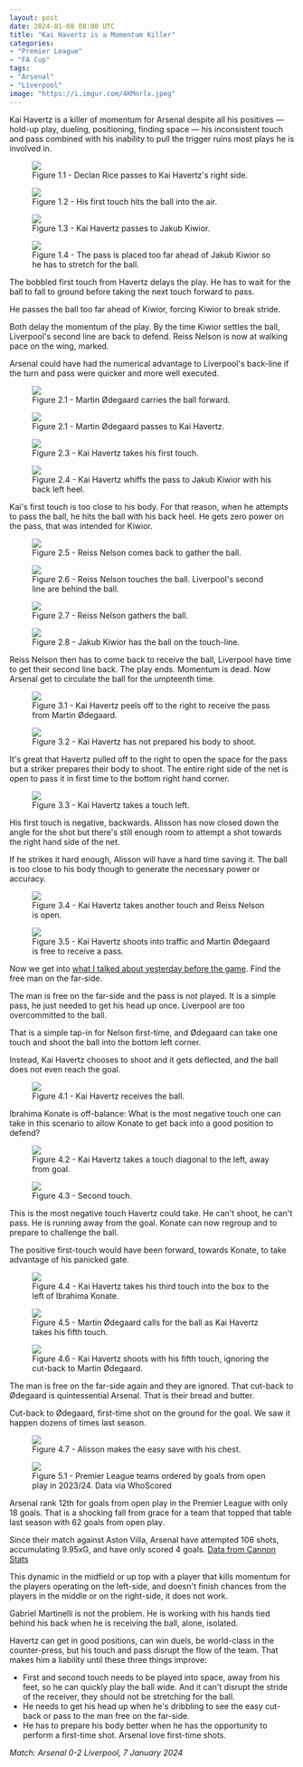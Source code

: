 ```yaml
---
layout: post
date: 2024-01-08 08:00 UTC
title: "Kai Havertz is a Momentum Killer"
categories:
- "Premier League"
- "FA Cup"
tags:
- "Arsenal"
- "Liverpool"
image: "https://i.imgur.com/4KMnrlx.jpeg"
---
```


Kai Havertz is a killer of momentum for Arsenal despite all his positives — hold-up play, dueling, positioning, finding space — his inconsistent touch and pass combined with his inability to pull the trigger ruins most plays he is involved in.

<!---more--->

<figure>
    <img src="https://i.imgur.com/GezLvcK.jpeg">
    <figcaption>Figure 1.1 - Declan Rice passes to Kai Havertz's right side.</figcaption>
</figure> 

<figure>
    <img src="https://i.imgur.com/ADcnCMw.jpeg">
    <figcaption>Figure 1.2 - His first touch hits the ball into the air.</figcaption>
</figure> 

<figure>
    <img src="https://i.imgur.com/CHxooa4.jpeg">
    <figcaption>Figure 1.3 - Kai Havertz passes to Jakub Kiwior.</figcaption>
</figure> 

<figure>
    <img src="https://i.imgur.com/8AeDkpi.jpeg">
    <figcaption>Figure 1.4 - The pass is placed too far ahead of Jakub Kiwior so he has to stretch for the ball.</figcaption>
</figure> 

The bobbled first touch from Havertz delays the play. He has to wait for the ball to fall to ground before taking the next touch forward to pass. 

He passes the ball too far ahead of Kiwior, forcing Kiwior to break stride. 

Both delay the momentum of the play. By the time Kiwior settles the ball, Liverpool's second line are back to defend. Reiss Nelson is now at walking pace on the wing, marked. 

Arsenal could have had the numerical advantage to Liverpool's back-line if the turn and pass were quicker and more well executed. 

<figure>
    <img src="https://i.imgur.com/W2chiCz.jpeg">
    <figcaption>Figure 2.1 - Martin Ødegaard carries the ball forward. </figcaption>
</figure> 

<figure>
    <img src="https://i.imgur.com/gGJaO9I.jpeg">
    <figcaption>Figure 2.1 - Martin Ødegaard passes to Kai Havertz. </figcaption>
</figure> 

<figure>
    <img src="https://i.imgur.com/uh5od5N.jpeg">
    <figcaption>Figure 2.3 - Kai Havertz takes his first touch.</figcaption>
</figure> 

<figure>
    <img src="https://i.imgur.com/u9yaJqP.jpeg">
    <figcaption>Figure 2.4 - Kai Havertz whiffs the pass to Jakub Kiwior with his back left heel.</figcaption>
</figure> 

Kai's first touch is too close to his body. For that reason, when he attempts to pass the ball, he hits the ball with his back heel. He gets zero power on the pass, that was intended for Kiwior. 

<figure>
    <img src="https://i.imgur.com/vZ8x0Lb.jpeg">
    <figcaption>Figure 2.5 - Reiss Nelson comes back to gather the ball.</figcaption>
</figure> 

<figure>
    <img src="https://i.imgur.com/WsLcTOF.jpeg">
    <figcaption>Figure 2.6 - Reiss Nelson touches the ball. Liverpool's second line are behind the ball.</figcaption>
</figure> 

<figure>
    <img src="https://i.imgur.com/TRCoIB4.jpeg">
    <figcaption>Figure 2.7 - Reiss Nelson gathers the ball.</figcaption>
</figure> 

<figure>
    <img src="https://i.imgur.com/gxbbPPw.jpeg">
    <figcaption>Figure 2.8 - Jakub Kiwior has the ball on the touch-line.</figcaption>
</figure> 

Reiss Nelson then has to come back to receive the ball, Liverpool have time to get their second line back. The play ends. Momentum is dead. Now Arsenal get to circulate the ball for the umpteenth time. 

<figure>
    <img src="https://i.imgur.com/PyqEY7A.jpeg">
    <figcaption>Figure 3.1 - Kai Havertz peels off to the right to receive the pass from Martin Ødegaard. </figcaption>
</figure> 

<figure>
    <img src="https://i.imgur.com/4KMnrlx.jpeg">
    <figcaption>Figure 3.2 - Kai Havertz has not prepared his body to shoot.</figcaption>
</figure> 

It's great that Havertz pulled off to the right to open the space for the pass but a striker prepares their body to shoot. The entire right side of the net is open to pass it in first time to the bottom right hand corner. 

<figure>
    <img src="https://i.imgur.com/ELJwWkW.jpeg">
    <figcaption>Figure 3.3 - Kai Havertz takes a touch left.</figcaption>
</figure> 

His first touch is negative, backwards. Alisson has now closed down the angle for the shot but there's still enough room to attempt a shot towards the right hand side of the net. 

If he strikes it hard enough, Alisson will have a hard time saving it. The ball is too close to his body though to generate the necessary power or accuracy. 

<figure>
    <img src="https://i.imgur.com/nkIWhhG.jpeg">
    <figcaption>Figure 3.4 - Kai Havertz takes another touch and Reiss Nelson is open.</figcaption>
</figure> 

<figure>
    <img src="https://i.imgur.com/xPDBqci.jpeg">
    <figcaption>Figure 3.5 - Kai Havertz shoots into traffic and Martin Ødegaard is free to receive a pass.</figcaption>
</figure> 

Now we get into [what I talked about yesterday before the game](https://tacticsjournal.com/2024/01/07/arsenals-two-keys-to-control-liverpool/). Find the free man on the far-side.

The man is free on the far-side and the pass is not played. It is a simple pass, he just needed to get his head up once. Liverpool are too overcommitted to the ball. 

That is a simple tap-in for Nelson first-time, and Ødegaard can take one touch and shoot the ball into the bottom left corner. 

Instead, Kai Havertz chooses to shoot and it gets deflected, and the ball does not even reach the goal.

<figure>
    <img src="https://i.imgur.com/UVpudMV.jpeg">
    <figcaption>Figure 4.1 - Kai Havertz receives the ball.</figcaption>
</figure> 

Ibrahima Konate is off-balance: What is the most negative touch one can take in this scenario to allow Konate to get back into a good position to defend? 

<figure>
    <img src="https://i.imgur.com/tNYjKrg.jpeg">
    <figcaption>Figure 4.2 - Kai Havertz takes a touch diagonal to the left, away from goal.</figcaption>
</figure> 

<figure>
    <img src="https://i.imgur.com/Gl8XySH.jpeg">
    <figcaption>Figure 4.3 - Second touch.</figcaption>
</figure> 

This is the most negative touch Havertz could take. He can't shoot, he can't pass. He is running away from the goal. Konate can now regroup and to prepare to challenge the ball.

The positive first-touch would have been forward, towards Konate, to take advantage of his panicked gate.

<figure>
    <img src="https://i.imgur.com/FzHzP68.jpeg">
    <figcaption>Figure 4.4 - Kai Havertz takes his third touch into the box to the left of Ibrahima Konate.</figcaption>
</figure> 

<figure>
    <img src="https://i.imgur.com/2IQfM6y.jpeg">
    <figcaption>Figure 4.5 - Martin Ødegaard calls for the ball as Kai Havertz takes his fifth touch.</figcaption>
</figure> 

<figure>
    <img src="https://i.imgur.com/X9xnZTf.jpeg">
    <figcaption>Figure 4.6 - Kai Havertz shoots with his fifth touch, ignoring the cut-back to Martin Ødegaard.</figcaption>
</figure> 

The man is free on the far-side again and they are ignored. That cut-back to Ødegaard is quintessential Arsenal. That is their bread and butter. 

Cut-back to Ødegaard, first-time shot on the ground for the goal. We saw it happen dozens of times last season. 

<figure>
    <img src="https://i.imgur.com/KRnCP21.jpeg">
    <figcaption>Figure 4.7 - Alisson makes the easy save with his chest.</figcaption>
</figure> 

<figure>
    <img src="https://i.imgur.com/eTqDlAh.jpeg">
    <figcaption>Figure 5.1 - Premier League teams ordered by goals from open play in 2023/24. Data via WhoScored</figcaption>
</figure> 

Arsenal rank 12th for goals from open play in the Premier League with only 18 goals. That is a shocking fall from grace for a team that topped that table last season with 62 goals from open play. 

Since their match against Aston Villa, Arsenal have attempted 106 shots, accumulating 9.95xG, and have only scored 4 goals. [Data from Cannon Stats](https://t.co/DZ0aupzXct)

This dynamic in the midfield or up top with a player that kills momentum for the players operating on the left-side, and doesn't finish chances from the players in the middle or on the right-side, it does not work. 

Gabriel Martinelli is not the problem. He is working with his hands tied behind his back when he is receiving the ball, alone, isolated.

Havertz can get in good positions, can win duels, be world-class in the counter-press, but his touch and pass disrupt the flow of the team. That makes him a liability until these three things improve:

- First and second touch needs to be played into space, away from his feet, so he can quickly play the ball wide. And it can't disrupt the stride of the receiver, they should not be stretching for the ball. 
- He needs to get his head up when he's dribbling to see the easy cut-back or pass to the man free on the far-side.
- He has to prepare his body better when he has the opportunity to perform a first-time shot. Arsenal love first-time shots.

*Match: Arsenal 0-2 Liverpool, 7 January 2024*